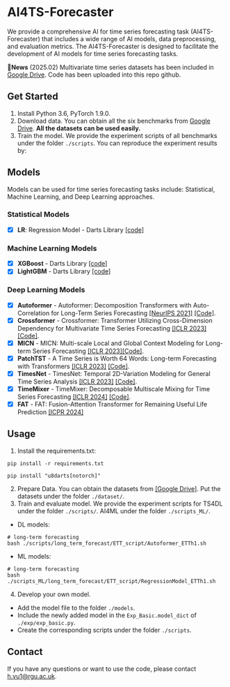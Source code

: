 # AI4TS-Forecaster

We provide a comprehensive AI for time series forecasting task (AI4TS-Forecaster) that includes a wide range of AI models, data preprocessing, and evaluation metrics. The AI4TS-Forecaster is designed to facilitate the development of AI models for time series forecasting tasks.


:triangular_flag_on_post:**News** (2025.02) Multivariate time series datasets has been included in [Google Drive](https://drive.google.com/drive/folders/1vYFgM5Po3RekCIg-74ZTp_LhgeS_mbVW?usp=sharing). Code has been uploaded into this repo github. 

## Get Started

1. Install Python 3.6, PyTorch 1.9.0.
2. Download data. You can obtain all the six benchmarks from [Google Drive](https://drive.google.com/drive/folders/1vYFgM5Po3RekCIg-74ZTp_LhgeS_mbVW?usp=sharing). **All the datasets can be used easily.**
3. Train the model. We provide the experiment scripts of all benchmarks under the folder `./scripts`. You can reproduce the experiment results by:

## Models 

Models can be used for time series forecasting tasks include: Statistical, Machine Learning, and Deep Learning approaches.

### Statistical Models

- [X] **LR**: Regression Model - Darts Library [[code]](https://unit8co.github.io/darts/generated_api/darts.models.forecasting.linear_regression_model.html)

### Machine Learning Models

- [X] **XGBoost** - Darts Library [[code]](https://unit8co.github.io/darts/generated_api/darts.models.forecasting.xgboost.html)
- [X] **LightGBM** - Darts Library [[code]](https://unit8co.github.io/darts/generated_api/darts.models.forecasting.lgbm.html)

### Deep Learning Models

- [X] **Autoformer** - Autoformer: Decomposition Transformers with Auto-Correlation for Long-Term Series Forecasting [[NeurIPS 2021]](https://openreview.net/pdf?id=I55UqU-M11y) [[Code]](https://github.com/thuml/Time-Series-Library/blob/main/models/Autoformer.py).
- [X] **Crossformer** - Crossformer: Transformer Utilizing Cross-Dimension Dependency for Multivariate Time Series Forecasting [[ICLR 2023]](https://openreview.net/pdf?id=vSVLM2j9eie)[[Code]](https://github.com/thuml/Time-Series-Library/blob/main/models/Crossformer.py).
- [X] **MICN** - MICN: Multi-scale Local and Global Context Modeling for Long-term Series Forecasting [[ICLR 2023]](https://openreview.net/pdf?id=zt53IDUR1U)[[Code]](https://github.com/thuml/Time-Series-Library/blob/main/models/MICN.py).
- [X] **PatchTST** - A Time Series is Worth 64 Words: Long-term Forecasting with Transformers [[ICLR 2023]](https://openreview.net/pdf?id=Jbdc0vTOcol) [[Code]](https://github.com/thuml/Time-Series-Library/blob/main/models/PatchTST.py).
- [X] **TimesNet** - TimesNet: Temporal 2D-Variation Modeling for General Time Series Analysis [[ICLR 2023]](https://openreview.net/pdf?id=ju_Uqw384Oq) [[Code]](https://github.com/thuml/Time-Series-Library/blob/main/models/TimesNet.py).
- [X] **TimeMixer** - TimeMixer: Decomposable Multiscale Mixing for Time Series Forecasting [[ICLR 2024]](https://openreview.net/pdf?id=7oLshfEIC2) [[Code]](https://github.com/thuml/Time-Series-Library/blob/main/models/TimeMixer.py).
- [X] **FAT** - FAT: Fusion-Attention Transformer for Remaining Useful Life Prediction [[ICPR 2024]](https://link.springer.com/chapter/10.1007/978-3-031-78192-6_19)

## Usage

1. Install the requirements.txt:

```
pip install -r requirements.txt

pip install "u8darts[notorch]"
```

2. Prepare Data. You can obtain the datasets from [[Google Drive]](https://drive.google.com/drive/folders/1vYFgM5Po3RekCIg-74ZTp_LhgeS_mbVW?usp=sharing). Put the datasets under the folder `./dataset/`.
3. Train and evaluate model. We provide the experiment scripts for TS4DL under the folder `./scripts/`. AI4ML under the folder `./scripts_ML/`.

- DL models:
```
# long-term forecasting
bash ./scripts/long_term_forecast/ETT_script/Autoformer_ETTh1.sh
```

- ML models:
```
# long-term forecasting
bash ./scripts_ML/long_term_forecast/ETT_script/RegressionModel_ETTh1.sh
```
4. Develop your own model.

- Add the model file to the folder `./models`.
- Include the newly added model in the `Exp_Basic.model_dict` of  `./exp/exp_basic.py`.
- Create the corresponding scripts under the folder `./scripts`.


## Contact

If you have any questions or want to use the code, please contact h.vu1@rgu.ac.uk.

